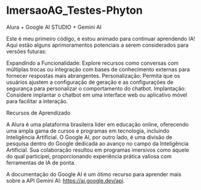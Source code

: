# ImersaoAG_Testes-Phyton
Alura + Google AI STUDIO + Gemini AI 

Este é meu primeiro código, e estou animado para continuar aprendendo IA! Aqui estão alguns aprimoramentos potenciais a serem considerados para versões futuras:

Expandindo a Funcionalidade: Explore recursos como conversas com múltiplas trocas ou integração com bases de conhecimento externas para fornecer respostas mais abrangentes.
Personalização: Permita que os usuários ajustem a configuração de geração e as configurações de segurança para personalizar o comportamento do chatbot.
Implantação: Considere implantar o chatbot em uma interface web ou aplicativo móvel para facilitar a interação.

Recursos de Aprendizado

A Alura é uma plataforma brasileira líder em educação online, oferecendo uma ampla gama de cursos e programas em tecnologia, incluindo Inteligência Artificial. O Google AI, por outro lado, é uma divisão de pesquisa dentro do Google dedicada ao avanço no campo da Inteligência Artificial. Sua colaboração resultou em programas imersivos como aquele do qual participei, proporcionando experiência prática valiosa com ferramentas de IA de ponta.


A documentação do Google AI é um ótimo recurso para aprender mais sobre a API Gemini AI: https://ai.google.dev/api.
